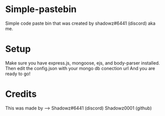 # Simple-pastebin
Simple code paste bin that was created by shadowz#6441 (discord) aka me.

# Setup
Make sure you have express.js, mongoose, ejs, and body-parser installed. Then edit the config.json with your mongo db conection url And you are ready to go!

# Credits
This was made by -->
Shadowz#6441 (discord)
Shadowz0001 (github)
